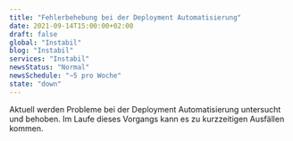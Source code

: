 ```yaml
---
title: "Fehlerbehebung bei der Deployment Automatisierung"
date: 2021-09-14T15:00:00+02:00
draft: false
global: "Instabil"
blog: "Instabil"
services: "Instabil"
newsStatus: "Normal"
newsSchedule: "~5 pro Woche"
state: "down"
---
```


Aktuell werden Probleme bei der Deployment Automatisierung untersucht und behoben. Im Laufe dieses Vorgangs kann es zu kurzzeitigen Ausfällen kommen.